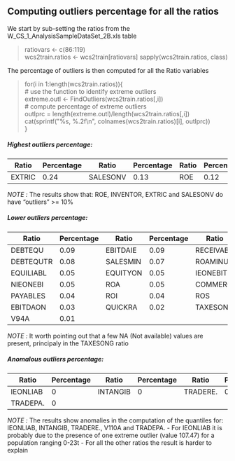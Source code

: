 ## Computing outliers percentage for all the ratios

We start by sub-setting the ratios from the W_CS_1_AnalysisSampleDataSet_2B.xls table

> ratiovars <- c(86:119)<br>
> wcs2train.ratios <- wcs2train[ratiovars]<r>
> sapply(wcs2train.ratios, class)<br>

The percentage of outliers is then computed for all the Ratio variables

> for(i in 1:length(wcs2train.ratios)){<br>
> \# use the function to identify extreme outliers<br>
> extreme.outl <- FindOutliers(wcs2train.ratios[,i])<br>
> \# compute percentage of extreme outliers<br>
> outlprc = length(extreme.outl)/length(wcs2train.ratios[,i])<br>
> cat(sprintf("%s, %.2f\n", colnames(wcs2train.ratios)[i], outlprc))<br>
> }<br>

 ##### <em>Highest outliers percentage:
| Ratio | Percentage | Ratio | Percentage | Ratio | Percentage | Ratio | Percentage |
| ----- | ---------- | ----- | -----------| ----- | ---------- | ----- | -----------|
| EXTRIC | 0.24 | SALESONV | 0.13 | ROE | 0.12 | INVENTOR | 0.1 |
</em>
<em>NOTE :</em> The results show that: ROE, INVENTOR, EXTRIC and SALESONV do have “outliers” >= 10%

 ##### <em>Lower outliers percentage:
| Ratio | Percentage | Ratio | Percentage | Ratio | Percentage | Ratio | Percentage |
| ----- | ---------- | ----- | -----------| ----- | ---------- | ----- | -----------|
| DEBTEQU | 0.09 | EBITDAIE | 0.09 | RECEIVAB | 0.09 | ROETR | 0.09 | 
| DEBTEQUTR | 0.08 | SALESMIN | 0.07 | ROAMINUS | 0.06 | V95A | 0.06 |  
| EQUILIABL | 0.05 | EQUITYON | 0.05 | IEONEBIT | 0.05 | IEONFINA. | 0.05 |
| NIEONEBI | 0.05 | ROA | 0.05 | COMMERCI | 0.04 | CURRENT | 0.04 |
| PAYABLES | 0.04 | ROI | 0.04 | ROS | 0.04 | V89A | 0.03 |
| EBITDAON | 0.03 | QUICKRA | 0.02 | TAXESONG | 0.02 | ASSETSTU | 0.01 |
| V94A | 0.01 |    |    |    |    |    |    |
</em>
<em>NOTE :</em> It worth pointing out that a few NA (Not available) values are present, principaly in the TAXESONG ratio


 ##### <em>Anomalous outliers percentage:
| Ratio | Percentage | Ratio | Percentage | Ratio | Percentage | Ratio | Percentage |
| ----- | ---------- | ----- | -----------| ----- | ---------- | ----- | -----------|
| IEONLIAB | 0 | INTANGIB | 0 | TRADERE. | 0 | V110A | 0 |
| TRADEPA. | 0 |    |    |    |    |    |    |
</em>
<em>NOTE :</em> The results show anomalies in the computation of the quantiles for: IEONLIAB, INTANGIB, TRADERE., V110A and TRADEPA.
- For IEONLIAB it is probably due to the presence of one extreme outlier (value 107.47) for a population ranging 0-23t
- For all the other ratios the result is harder to explain



